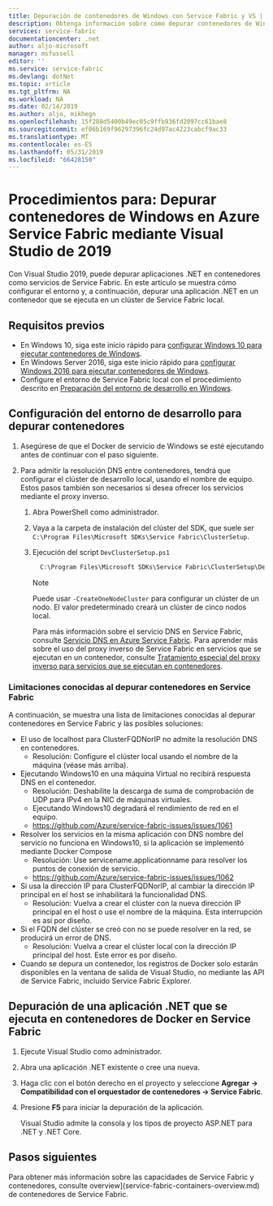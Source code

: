 ```yaml
---
title: Depuración de contenedores de Windows con Service Fabric y VS | Microsoft Docs
description: Obtenga información sobre cómo depurar contenedores de Windows en Azure Service Fabric mediante Visual Studio de 2019.
services: service-fabric
documentationcenter: .net
author: aljo-microsoft
manager: msfussell
editor: ''
ms.service: service-fabric
ms.devlang: dotNet
ms.topic: article
ms.tgt_pltfrm: NA
ms.workload: NA
ms.date: 02/14/2019
ms.author: aljo, mikhegn
ms.openlocfilehash: 15f288d5400b49ec05c9ffb936fd2097cc61bae8
ms.sourcegitcommit: ef06b169f96297396fc24d97ac4223cabcf9ac33
ms.translationtype: MT
ms.contentlocale: es-ES
ms.lasthandoff: 05/31/2019
ms.locfileid: "66428150"
---
```

# <a name="how-to-debug-windows-containers-in-azure-service-fabric-using-visual-studio-2019"></a>Procedimientos para: Depurar contenedores de Windows en Azure Service Fabric mediante Visual Studio de 2019

Con Visual Studio 2019, puede depurar aplicaciones .NET en contenedores como servicios de Service Fabric. En este artículo se muestra cómo configurar el entorno y, a continuación, depurar una aplicación .NET en un contenedor que se ejecuta en un clúster de Service Fabric local.

## <a name="prerequisites"></a>Requisitos previos

* En Windows 10, siga este inicio rápido para [configurar Windows 10 para ejecutar contenedores de Windows](https://docs.microsoft.com/virtualization/windowscontainers/quick-start/quick-start-windows-10).
* En Windows Server 2016, siga este inicio rápido para [configurar Windows 2016 para ejecutar contenedores de Windows](https://docs.microsoft.com/virtualization/windowscontainers/quick-start/quick-start-windows-server).
* Configure el entorno de Service Fabric local con el procedimiento descrito en [Preparación del entorno de desarrollo en Windows](https://docs.microsoft.com/azure/service-fabric/service-fabric-get-started).

## <a name="configure-your-developer-environment-to-debug-containers"></a>Configuración del entorno de desarrollo para depurar contenedores

1. Asegúrese de que el Docker de servicio de Windows se esté ejecutando antes de continuar con el paso siguiente.

1. Para admitir la resolución DNS entre contenedores, tendrá que configurar el clúster de desarrollo local, usando el nombre de equipo. Estos pasos también son necesarios si desea ofrecer los servicios mediante el proxy inverso.
   1. Abra PowerShell como administrador.
   2. Vaya a la carpeta de instalación del clúster del SDK, que suele ser `C:\Program Files\Microsoft SDKs\Service Fabric\ClusterSetup`.
   3. Ejecución del script `DevClusterSetup.ps1`

      ``` PowerShell
        C:\Program Files\Microsoft SDKs\Service Fabric\ClusterSetup\DevClusterSetup.ps1
      ```

      > [!NOTE]
      > Puede usar `-CreateOneNodeCluster` para configurar un clúster de un nodo. El valor predeterminado creará un clúster de cinco nodos local.
      >

      Para más información sobre el servicio DNS en Service Fabric, consulte [Servicio DNS en Azure Service Fabric](https://docs.microsoft.com/azure/service-fabric/service-fabric-dnsservice). Para aprender más sobre el uso del proxy inverso de Service Fabric en servicios que se ejecutan en un contenedor, consulte [Tratamiento especial del proxy inverso para servicios que se ejecutan en contenedores](service-fabric-reverseproxy.md#special-handling-for-services-running-in-containers).

### <a name="known-limitations-when-debugging-containers-in-service-fabric"></a>Limitaciones conocidas al depurar contenedores en Service Fabric

A continuación, se muestra una lista de limitaciones conocidas al depurar contenedores en Service Fabric y las posibles soluciones:

* El uso de localhost para ClusterFQDNorIP no admite la resolución DNS en contenedores.
    * Resolución: Configure el clúster local usando el nombre de la máquina (véase más arriba).
* Ejecutando Windows10 en una máquina Virtual no recibirá respuesta DNS en el contenedor.
    * Resolución: Deshabilite la descarga de suma de comprobación de UDP para IPv4 en la NIC de máquinas virtuales.
    * Ejecutando Windows10 degradará el rendimiento de red en el equipo.
    * https://github.com/Azure/service-fabric-issues/issues/1061
* Resolver los servicios en la misma aplicación con DNS nombre del servicio no funciona en Windows10, si la aplicación se implementó mediante Docker Compose
    * Resolución: Use servicename.applicationname para resolver los puntos de conexión de servicio.
    * https://github.com/Azure/service-fabric-issues/issues/1062
* Si usa la dirección IP para ClusterFQDNorIP, al cambiar la dirección IP principal en el host se inhabilitará la funcionalidad DNS.
    * Resolución: Vuelva a crear el clúster con la nueva dirección IP principal en el host o use el nombre de la máquina. Esta interrupción es así por diseño.
* Si el FQDN del clúster se creó con no se puede resolver en la red, se producirá un error de DNS.
    * Resolución: Vuelva a crear el clúster local con la dirección IP principal del host. Este error es por diseño.
* Cuando se depura un contenedor, los registros de Docker solo estarán disponibles en la ventana de salida de Visual Studio, no mediante las API de Service Fabric, incluido Service Fabric Explorer.

## <a name="debug-a-net-application-running-in-docker-containers-on-service-fabric"></a>Depuración de una aplicación .NET que se ejecuta en contenedores de Docker en Service Fabric

1. Ejecute Visual Studio como administrador.

1. Abra una aplicación .NET existente o cree una nueva.

1. Haga clic con el botón derecho en el proyecto y seleccione **Agregar -> Compatibilidad con el orquestador de contenedores -> Service Fabric**.

1. Presione **F5** para iniciar la depuración de la aplicación.

    Visual Studio admite la consola y los tipos de proyecto ASP.NET para .NET y .NET Core.

## <a name="next-steps"></a>Pasos siguientes
Para obtener más información sobre las capacidades de Service Fabric y contenedores, consulte overview](service-fabric-containers-overview.md) de contenedores de Service Fabric.
